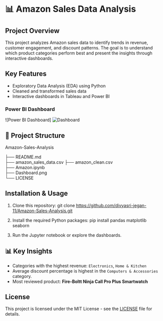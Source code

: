 # 📊 Amazon Sales Data Analysis

## Project Overview
This project analyzes Amazon sales data to identify trends in revenue, customer engagement, and discount patterns. The goal is to understand which product categories perform best and present the insights through interactive dashboards.

## Key Features
- Exploratory Data Analysis (EDA) using Python
- Cleaned and transformed sales data
- Interactive dashboards in Tableau and Power BI


### Power BI Dashboard
![Power BI Dashboard]
![Dashboard](https://github.com/user-attachments/assets/1572610c-f05a-432f-b679-f97012b9cfff)


## 📂 Project Structure
Amazon-Sales-Analysis

├── README.md  
├── amazon_sales_data.csv
├── amazon_clean.csv         
├── Amazon.ipynb                 
├── Dashboard.png    
└── LICENSE   


## Installation & Usage
1. Clone this repository:
git clone https://github.com/divyasri-jegan-11/Amazon-Sales-Analysis.git

2. Install the required Python packages:
   pip install pandas matplotlib seaborn

3. Run the Jupyter notebook or explore the dashboards.

## 📊 Key Insights
- Categories with the highest revenue: `Electronics`, `Home & Kitchen`
- Average discount percentage is highest in the `Computers & Accessories` category.
- Most reviewed product: **Fire-Boltt Ninja Call Pro Plus Smartwatch**

## License
This project is licensed under the MIT License - see the [LICENSE](LICENSE) file for details.



